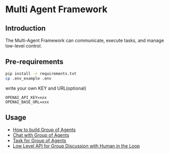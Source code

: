 # Multi Agent Framework

## Introduction

The Multi-Agent Framework can communicate, execute tasks, and manage low-level control.

## Pre-requirements

```bash
pip install -r requirements.txt
cp .env_example .env
```

write your own KEY and URL(optional)

```
OPENAI_API_KEY=xxx
OPENAI_BASE_URL=xxx
```

## Usage

- [How to build Group of Agents](examples/001%20group.ipynb)
- [Chat with Group of Agents](examples/002%20chat.ipynb)
- [Task for Group of Agents](examples/002%20task.ipynb)
- [Low Level API for Group Discussion with Human in the Loop](examples/999%20low-level.ipynb)

